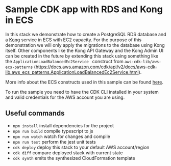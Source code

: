 # Sample CDK app with RDS and Kong in ECS

In this stack we demonstrate how to create a PostgreSQL RDS database and a [Kong](https://konghq.com/) service in ECS with EC2 capacity. For the purpose of this demonstration we will only apply the migrations to the database using Kong itself.
Other components like the Kong API Gateway and the Kong Admin UI can be created in the future by extending this stack using something like the `ApplicationLoadBalancedEc2Service ` construct from `aws-cdk-lib/aws-ecs-patterns` (https://docs.aws.amazon.com/cdk/api/v2/docs/aws-cdk-lib.aws_ecs_patterns.ApplicationLoadBalancedEc2Service.html).

More info about the ECS constructs used in this sample can be found [here](https://docs.aws.amazon.com/cdk/api/v2/docs/aws-cdk-lib.aws_ecs-readme.html).

To run the sample you need to have the CDK CLI installed in your system and valid credentials for the AWS account you are using.

## Useful commands

 * `npm install`     install dependencies for the project
 * `npm run build`   compile typescript to js
 * `npm run watch`   watch for changes and compile
 * `npm run test`    perform the jest unit tests
 * `cdk deploy`      deploy this stack to your default AWS account/region
 * `cdk diff`        compare deployed stack with current state
 * `cdk synth`       emits the synthesized CloudFormation template
